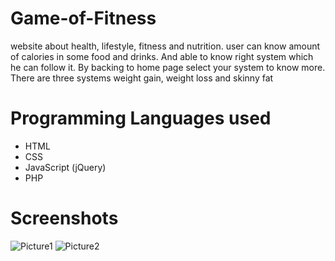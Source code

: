 # Game-of-Fitness
website about health, lifestyle, fitness and nutrition. user can know amount of calories in some food and drinks. And able to know right system which he can follow it.
By backing to home page select your system to know more. There are three systems weight gain, weight loss and skinny fat

# Programming Languages used
- HTML
- CSS
- JavaScript (jQuery)
- PHP

# Screenshots
![Picture1](https://user-images.githubusercontent.com/52097278/93289342-72db5a80-f7de-11ea-9c83-73475c58f9e6.png)
![Picture2](https://user-images.githubusercontent.com/52097278/93289349-766ee180-f7de-11ea-8f88-d5479d6519c4.png)
